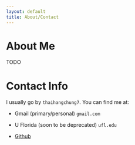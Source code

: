 ```yaml
---
layout: default
title: About/Contact
---
```

# About Me

TODO

# Contact Info

I usually go by ``` thaihangchung7 ```. You can find me at:

+ Gmail (primary/personal) ``` gmail.com ```

+ U Florida (soon to be deprecated) ``` ufl.edu ```

+ [Github](https://github.com/thaihangchung7) 
